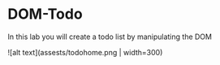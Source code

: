 # DOM-Todo
In this lab you will create a todo list by manipulating the DOM

![alt text](assests/todohome.png | width=300)
